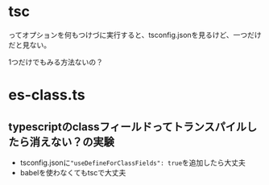 # tsc
ってオプションを何もつけづに実行すると、tsconfig.jsonを見るけど、一つだけだと見ない。

1つだけでもみる方法ないの？

# es-class.ts
## typescriptのclassフィールドってトランスパイルしたら消えない？の実験
- tsconfig.jsonに`"useDefineForClassFields": true`を追加したら大丈夫
- babelを使わなくてもtscで大丈夫